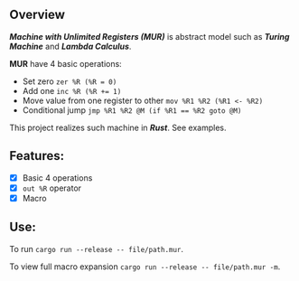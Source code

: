 Overview
-
***Machine with Unlimited Registers (MUR)*** is abstract model such as 
***Turing Machine*** and ***Lambda Calculus***.

**MUR** have 4 basic operations:
- Set zero `zer %R (%R = 0)`
- Add one `inc %R (%R += 1)`
- Move value from one register to other `mov %R1 %R2 (%R1 <- %R2)`
- Conditional jump `jmp %R1 %R2 @M (if %R1 == %R2 goto @M)`

This project realizes such machine in ***Rust***.
See examples.

Features:
-
- [x] Basic 4 operations
- [x] `out %R` operator
- [x] Macro

Use:
-
To run `cargo run --release -- file/path.mur`.

To view full macro expansion `cargo run --release -- file/path.mur -m`.